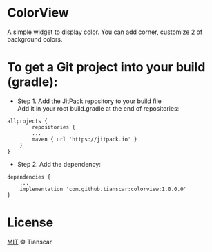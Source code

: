 # ColorView
A simple widget to display color. You can add corner, customize 2 of background colors.

# To get a Git project into your build (gradle):

* Step 1. Add the JitPack repository to your build file<br/>
Add it in your root build.gradle at the end of repositories:<br/>
```
allprojects {
        repositories {
		...
		maven { url 'https://jitpack.io' }
	}
}
```

* Step 2. Add the dependency:<br/>
```
dependencies {
	...
	implementation 'com.github.tianscar:colorview:1.0.0.0'
}
```

# License
[MIT](https://github.com/Tianscar/ColorView/blob/master/LICENSE) © Tianscar
